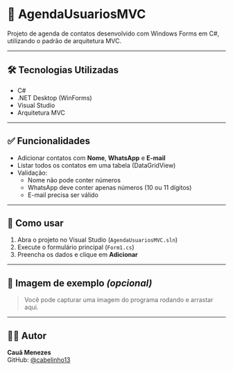 # 📒 AgendaUsuariosMVC

Projeto de agenda de contatos desenvolvido com Windows Forms em C#, utilizando o padrão de arquitetura MVC.

---

## 🛠️ Tecnologias Utilizadas

- C#
- .NET Desktop (WinForms)
- Visual Studio
- Arquitetura MVC

---

## ✅ Funcionalidades

- Adicionar contatos com **Nome**, **WhatsApp** e **E-mail**
- Listar todos os contatos em uma tabela (DataGridView)
- Validação:
  - Nome não pode conter números
  - WhatsApp deve conter apenas números (10 ou 11 dígitos)
  - E-mail precisa ser válido

---

## 🧠 Como usar

1. Abra o projeto no Visual Studio (`AgendaUsuariosMVC.sln`)
2. Execute o formulário principal (`Form1.cs`)
3. Preencha os dados e clique em **Adicionar**

---

## 📸 Imagem de exemplo *(opcional)*

> Você pode capturar uma imagem do programa rodando e arrastar aqui.

---

## 👨‍💻 Autor

**Cauã Menezes**  
GitHub: [@cabelinho13](https://github.com/cabelinho13)
